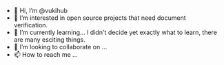 - 👋 Hi, I’m @vukihub
- 👀 I’m interested in open source projects that need document verification.
- 🌱 I’m currently learning... I didn't decide yet exactly what to learn, there are many esciting things.
- 💞️ I’m looking to collaborate on ...
- 📫 How to reach me ...

<!---
vukihub/vukihub is a ✨ special ✨ repository because its `README.md` (this file) appears on your GitHub profile.
You can click the Preview link to take a look at your changes.
--->
